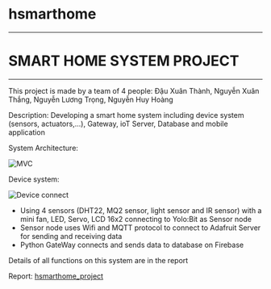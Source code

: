 # hsmarthome
------------------------------
# SMART HOME SYSTEM PROJECT

-------------------------------
This project is made by a team of 4 people: Đậu Xuân Thành, Nguyễn Xuân Thắng, Nguyễn Lương Trọng, Nguyễn Huy Hoàng

Description: Developing a smart home system including device system (sensors, actuators,...), Gateway, ioT Server, Database and mobile application

System Architecture:

![MVC](https://user-images.githubusercontent.com/80350443/236884659-923835ac-85da-46ca-865b-0187c6b06155.png)

Device system:

![Device connect](https://user-images.githubusercontent.com/80350443/236883464-b12b7a7e-1f6c-47f0-bc74-f9d4aed31fa9.png)

- Using 4 sensors (DHT22, MQ2 sensor, light sensor and IR sensor) with a mini fan, LED, Servo, LCD 16x2 connecting to Yolo:Bit as Sensor node
- Sensor node uses Wifi and MQTT protocol to connect to Adafruit Server for sending and receiving data
- Python GateWay connects and sends data to database on Firebase

Details of all functions on this system are in the report

Report: [hsmarthome_project](https://github.com/huyhoang167/HSmartHome/files/11423433/DADN_222.pdf)



